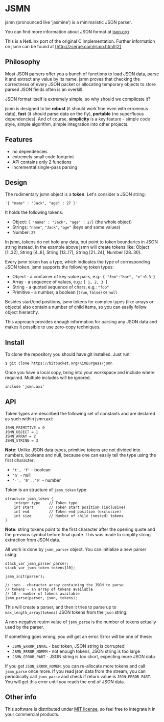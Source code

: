 
JSMN
====

jsmn (pronounced like 'jasmine') is a minimalistic JSON parser. 

You can find more information about JSON format at [json.org][1]

This is a NetLinx port of the original C implementation. Further information on jsmn can be found at [http://zserge.com/jsmn.html][2]

Philosophy
----------

Most JSON parsers offer you a bunch of functions to load JSON data, parse it and extract any value by its name. jsmn proves that checking the correctness of every JSON packet or allocating temporary objects to store parsed JSON fields often is an overkill. 

JSON format itself is extremely simple, so why should we complicate it?

jsmn is designed to be  **robust** (it should work fine even with erroneous data), **fast** (it should parse data on the fly), **portable** (no superfluous dependencies). And of course, **simplicity** is a key feature - simple code style, simple algorithm, simple integration into other projects.

Features
--------

* no dependencies
* extremely small code footprint
* API contains only 2 functions
* incremental single-pass parsing

Design
------

The rudimentary jsmn object is a **token**. Let's consider a JSON string:

    '{ "name" : "Jack", "age" : 27 }'

It holds the following tokens:

* Object: `{ "name" : "Jack", "age" : 27}` (the whole object)
* Strings: `"name"`, `"Jack"`, `"age"` (keys and some values)
* Number: `27`

In jsmn, tokens do not hold any data, but point to token boundaries in JSON string instead. In the example above jsmn will create tokens like: Object [1..32], String [4..8], String [13..17], String [21..24], Number [28..30].

Every jsmn token has a type, which indicates the type of corresponding JSON token. jsmn supports the following token types:

* Object - a container of key-value pairs, e.g.:
    `{ "foo":"bar", "x":0.3 }`
* Array - a sequence of values, e.g.:
    `[ 1, 2, 3 ]`
* String - a quoted sequence of chars, e.g.: `"foo"`
* Primitive - a number, a boolean (`true`, `false`) or `null`

Besides start/end positions, jsmn tokens for complex types (like arrays or objects) also contain a number of child items, so you can easily follow object hierarchy.

This approach provides enough information for parsing any JSON data and makes it possible to use zero-copy techniques.

Install
-------

To clone the repository you should have git installed. Just run:

    $ git clone https://bitbucket.org/KimBurgess/jsmn

Once you have a local copy, bring into your workspace and include where required. Multiple includes will be ignored.

    include 'jsmn.axi'


API
---

Token types are described the following set of constants and are declared as such within jsmn.axi:

    JSMN_PRIMITIVE = 0
    JSMN_OBJECT = 1
    JSMN_ARRAY = 2
    JSMN_STRING = 3

**Note:** Unlike JSON data types, primitive tokens are not divided into
numbers, booleans and null, because one can easily tell the type using the
first character:

* `'t', 'f'` - boolean 
* `'n'` - null
* `'-', '0'..'9'` - number

Token is an structure of `jsmn_token` type:

    structure jsmn_token {
        integer type    // Token type
        int start       // Token start position (inclusive)
        int end         // Token end position (exclusive)
        int size        // Number of child (nested) tokens
    }

**Note:** string tokens point to the first character after
the opening quote and the previous symbol before final quote. This was made 
to simplify string extraction from JSON data.

All work is done by `jsmn_parser` object. You can initialize a new parser using:

    stack_var jsmn_parser parser;
    stack_var jsmn_token tokens[10];

    jsmn_init(parser);

    // json - character array containing the JSON to parse
    // tokens - an array of tokens available
    // 10 - number of tokens available
    jsmn_parse(parser, json, tokens);

This will create a parser, and then it tries to parse up to `max_length_array(tokens)` JSON tokens from the `json` string.

A non-negative reutrn value of `jsmn_parse` is the number of tokens actually
used by the parser.

If something goes wrong, you will get an error. Error will be one of these:

* `JSMN_ERROR_INVAL` - bad token, JSON string is corrupted
* `JSMN_ERROR_NOMEM` - not enough tokens, JSON string is too large
* `JSMN_ERROR_PART` - JSON string is too short, expecting more JSON data

If you get `JSON_ERROR_NOMEM`, you can re-allocate more tokens and call
`jsmn_parse` once more.  If you read json data from the stream, you can
periodically call `jsmn_parse` and check if return value is `JSON_ERROR_PART`.
You will get this error until you reach the end of JSON data.

Other info
----------

This software is distributed under [MIT license](http://www.opensource.org/licenses/mit-license.php), so feel free to integrate it in your commercial products.

[1]: http://www.json.org/
[2]: http://zserge.com/jsmn.html